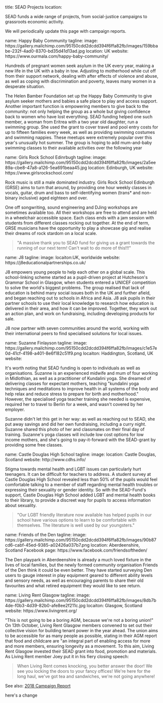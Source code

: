 title: SEAD Projects
location: 

SEAD funds a wide range of projects, from social-justice campaigns to grassroots economic activity.

We will periodically update this page with campaign reports.

<section src='template-project.html'>
name: Happy Baby Community
tagline: 
image: https://gallery.mailchimp.com/95150cdd2dcdd394f6ffa82fb/images/159bbabe-232f-4ad0-8370-bd35d41d13ad.jpg
location: UK 
website: https://www.ourmala.com/happy-baby-community/

Hundreds of pregnant women seek asylum in the UK every year, making a new life in the UK with a baby in tow. Adjusting to motherhood while cut off from their support network, dealing with after effects of violence and abuse, as well as coping with discrimination and poverty, leaves many women in a desperate situation.

The Helen Bamber Foundation set up the Happy Baby Community to give asylum seeker mothers and babies a safe place to play and access support. Another important function is empowering members to give back to the community: not only helping the group as a whole but giving confidence back to women who have lost everything. SEAD funding helped one such member, a woman from Eritrea with a two year old daughter, run a swimming group. She used the grant to cover travel and pool entry costs for up to fifteen families every week, as well as providing swimming costumes and swimming nappies. These meetups were extremely popular over this year's unusually hot summer. The group is hoping to add mum-and-baby swimming classes to their available activities over the following year
</section>


<section src='template-project.html'>
name: Girls Rock School Edinrbugh
tagline: 
image: https://gallery.mailchimp.com/95150cdd2dcdd394f6ffa82fb/images/2a5ee89a-cbe8-47a8-a126-5ea691beaa45.jpg
location: Edinburgh, UK
website: https://www.girlsrockschool.com/

Rock music is still a male dominated industry. Girls Rock School Edinburgh (GRSE) aims to turn that around, by providing one hour weekly classes in vocals, guitar, drum and bass to self-identifying women (trans* and non-binary inclusive) aged eighteen and over.

One off songwriting, sound engineering and DJing workshops are sometimes available too. All their workshops are free to attend and are held in a wheelchair accessible space. Each class ends with a jam session with students from different classes rocking out together. At the end of term, GRSE musicians have the opportunity to play a showcase gig and realise their dreams of rock stardom on a local scale.

> "A massive thank you to SEAD fund for giving us a grant towards
the running of our next term! Can't wait to do more of this!!!"

</section>


<section src='template-project.html'>
name: J8
tagline: 
image: 
locaiton:UK, worldwide
website: https://j8educationalpartnerships.co.uk/

J8 empowers young people to help each other on a global scale. This school-linking scheme started as a pupil-driven project at Hutcheson's Grammar School in Glasgow, when students entered a UNICEF competition to solve the world's biggest problems. The group realised that lack of education is behind many social issues both in the UK and further afield, and began reaching out to schools in Africa and Asia. J8 ask pupils in their partner schools to use their local knowledge to research how education is delivered in their area, and how it can be improved. Together, they work out an action plan, and work on fundraising, including developing products for sale.

J8 now partner with seven communities around the world, working with their international peers to find specialised solutions for local issues.

</section>


<section src='template-project.html'>
name: Suzanne Finlayson
tagline: 
image: https://gallery.mailchimp.com/95150cdd2dcdd394f6ffa82fb/images/c1e57e0d-41cf-4198-a401-8e6f182c51f9.png
locaiton: Haddington, Scotland, UK
website: 

It's worth noting that SEAD funding is open to individuals as well as organisations. Suzanne is an experienced midwife and mum of four working in Midlothian, as well as a practitioner of Kundalini yoga. She dreamed of delivering classes for expectant mothers, teaching "kundalini yoga techniques and meditations to improve health in all systems of the body and help relax and reduce stress to prepare for birth and motherhood." However, the specialised yoga teacher training she needed is expensive, required her to travel to Berlin for a week, and wasn't covered by her employer.

Suzanne didn't let this get in her way: as well as reaching out to SEAD, she put away savings and did her own fundraising, including a curry night. Suzanne shared this photo of her and classmates on their final day of training. Suzanne's yoga classes will include low cost options for low income mothers, and she's going to pay-it-forward with the SEAD-grant by providing some free classes.


</section>


<section src='template-project.html'>
name: Castle Douglas High School
tagline: 
image: 
location: Castle Douglas, Scotland
website: http://www.cdhs.info/

Stigma towards mental health and LGBT issues can particularly hurt teenagers. It can be difficult for teachers to address. A student survey at Castle Douglas High School revealed less than 50% of the pupils would feel comfortable talking to a member of staff regarding mental health troubles or expressing their sexuality or gender identity. So with the SEAD-Fund's support, Castle Douglas High School added LGBT and mental health books to their library, to provide a discreet way for pupils to access information about sexuality.

> "Our LGBT friendly literature now available has helped pupils in our school have various options to learn to be comfortable with themselves. The literature is well used by our youngsters."

</section>


<section src='template-project.html'>
name: Friends of the Den
tagline: 
image: https://gallery.mailchimp.com/95150cdd2dcdd394f6ffa82fb/images/90b87cd6-cabf-45ed-9385-a02426a037b7.png
location: Aberdeenshire, Scotland
Facebook page: https://www.facebook.com/friendsoftheden/

The Den playpark in Aberdeenshire is already a much loved fixture in the lives of local families, but the newly formed community organisation Friends of the Den think it could be even better. They have started surveying Den users to gauge interest in play equipment geared to different ability levels and sensory needs, as well as encouraging parents to share their old favourites and what retired equipment they would like to see return.

</section>


<section src='template-project.html'>
name: Living Rent Glasgow
tagline: 
image: https://gallery.mailchimp.com/95150cdd2dcdd394f6ffa82fb/images/8db7b4de-f0b3-4d39-82b0-afe8ee2f211c.jpg
locaiton: Glasgow, Scotland
website: https://www.livingrent.org/

"This is not going to be a boring AGM, because we're not a boring union!" On 13th October, Living Rent Glasgow members convened to set out their collective vision for building tenant power in the year ahead. The union aims to be accessible for as many people as possible, stating in their AGM report that food and childcare are "an integral part of enabling access for more and more members, ensuring longevity as a movement. To this aim, Living Rent Glasgow invested their SEAD grant into food, promotion and materials. As Living Rent member Joey put it in his fiery closing speech:
 
> When Living Rent comes knocking, you better answer the door! We see
you locking the doors to your fancy offices! We're here for the long haul,
we've got tea and sandwiches, we're not going anywhere!

</section>

See also: [2018 Campaign Report](https://mailchi.mp/91e11c73d780/sead-fund-2018-report-supporting-grass-roots-projects-for-change)


here's a change
